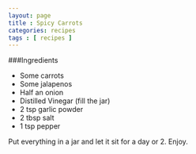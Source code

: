 ```yaml
---
layout: page
title : Spicy Carrots
categories: recipes
tags : [ recipes ]
---
```


###Ingredients
* Some carrots
* Some jalapenos
* Half an onion
* Distilled Vinegar (fill the jar)
* 2 tsp garlic powder
* 2 tbsp salt
* 1 tsp pepper

Put everything in a jar and let it sit for a day or 2.  Enjoy.
